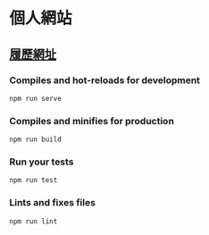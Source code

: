 # 個人網站

## [履歷網址](https://www.cakeresume.com/resumes/pp840405/edit)

### Compiles and hot-reloads for development

```
npm run serve
```

### Compiles and minifies for production

```
npm run build
```

### Run your tests

```
npm run test
```

### Lints and fixes files

```
npm run lint
```
